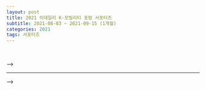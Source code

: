 ```yaml
---
layout: post
title: 2021 이데일리 K-모빌리티 포럼 서포터즈
subtitle: 2021-08-03 ~ 2021-09-15 (1개월)
categories: 2021
tags: 서포터즈
---
```

<!--
## 서포터즈
- **2021 edaily K-mobility forum supporters**  
 <table>
  <tr>
    <td>프로젝트명</td>
    <td>박람회 패키지</td>
    <td>기간</td>
    <td>2021-04-22 ~ 2021-07-01 (2개월)</td>
  </tr>
  <tr>
    <td>개요</td>
    <td>교육박람회 지속적 참가 결정에 따라, 전용 프로그램 개발이 필요.</td>
    <td>팀원</td>
    <td>2명</td>
  </tr>
  <tr>
    <td>주요 역할 및 담당</td>
    <td colspan="3">클라이언트 개발 전반.</td>
  </tr>
  <tr>
    <td>성과</td>
    <td colspan="3">2021년 7월 유아교육전 참가, 9월 디키즈페어 참가.</td>
  </tr>
</table>

## 시스템 유지보수  
- **유지보수와 추가 개발**  
<table>
  <tr>
    <td>프로젝트명</td>
    <td>박람회 전용 컨텐츠 추가 개발, 재정비</td>
    <td>기간</td>
    <td>2020-09-01 ~ 2020-09-30 (1개월)</td>
  </tr>
  <tr>
    <td>개요</td>
    <td>박람회 참가 경험을 바탕으로 한 개선사항 적용</td>
    <td>팀원</td>
    <td>-</td>
  </tr>
  <tr>
    <td>주요 역할 및 담당</td>
    <td colspan="3">클라이언트 개발.</td>
  </tr>
  <tr>
    <td>성과</td>
    <td colspan="3">전용 런쳐에 기능 추가. 전용 컨텐츠 추가.<br>현장 요원의 요청사항 취합&적용&테스트.<br>2021년 10월 유아교육전 참가.</td>
  </tr>
</table>

<p><br></p>

<hr>

### 내용명세  
- 서비스 중인 [교육 솔루션 상세설명](https://seunghyeon-hong.github.io/co.gnflex/2019/12/16/live-service-solution-rnd.html) 참조.
- 교육박람회에 참가하여 체험부스를 운영하기로 결정하였다. 행사장의 특성 상 라이브서비스와 동일한 조건의 데이터를 쌓을 수 없다고 판단하여, 서버부터 컨텐츠까지 **완전히 분리된 시스템으로 기획**되었다.   
- 판매중인 교육 솔루션을 홍보하는 자리였기에 시스템은 분리시키고 동작은 라이브서비스와 같아야 했다.   
- 별도의 프로그램을 제작하여 **데이터가 쌓이는 과정을 실시간으로 확인**하도록 했다.
<br>
<p>
  <a href="https://www.instagram.com/playsq_official/?hl=en" target="_blank">
     <img style="width: 64px; border-radius: 8px;" src="https://upload.wikimedia.org/wikipedia/commons/thumb/a/a5/Instagram_icon.png/240px-Instagram_icon.png" title="박람회 현장 기록" alt="PLAYSQ Instagram Link">
  </a>
</p>

<!-- [![PLAYSQ Instagram](https://upload.wikimedia.org/wikipedia/commons/thumb/a/a5/Instagram_icon.png/240px-Instagram_icon.png)](https://www.instagram.com/playsq_official/?hl=en) -->

<p><br></p>
-->
<hr>
<!--
### Fair Process

[![MainLoader Process](https://raw.githubusercontent.com/SeungHyeon-Hong/SeungHyeon-Hong.github.io/main/assets/img/20210422_fair_process.png)](https://raw.githubusercontent.com/SeungHyeon-Hong/SeungHyeon-Hong.github.io/main/assets/img/20210422_fair_process.png)
<!-- (https://mermaid.live/edit/#eyJjb2RlIjoic3RhdGVEaWFncmFtLXYyXG5zdGF0ZSBGYWlyX1Byb2Nlc3N7XG4gICAgZGlyZWN0aW9uIExSXG4gICAgc3RhdGUgTGF1bmNoZXJ7XG4gICAgICAgIHR5cGVcXG5wbGF5ZXJJbmZvIC0tPiBjaG9vc2VcXG5jb250ZW50XG4gICAgfVxuICAgIHN0YXRlIENvbnRlbnQge1xuICAgICAgICBwbGF5XG4gICAgfVxuICAgIE1lbW9yeSA6IEFsbG9jYXRlZFxcbk1lbW9yeVxuICAgIHN0YXRlIFZpZXdlcntcbiAgICAgICAgc2hvd1xcbnJlYWx0aW1lXFxucGxheURhdGFcbiAgICB9XG4gICAgTGF1bmNoZXIgLS0-IENvbnRlbnQgOnJ1blxuICAgIENvbnRlbnQgLS0-IExhdW5jaGVyIDoga2lsbCBkZXRlY3RcbiAgICBDb250ZW50IC0tPiBNZW1vcnkgOiBzYXZlXFxucGxheURhdGFcXG50byBsb2NhbFxcbm1lbW9yeVxuICAgIE1lbW9yeSAtLT4gVmlld2VyIDogcmVhZFxcbnBsYXlEYXRhXFxuZnJvbSBsb2NhbFxcbm1lbW9yeVxufVxuICAgICAgICAgICAgIiwibWVybWFpZCI6IntcbiAgXCJ0aGVtZVwiOiBcImRlZmF1bHRcIlxufSIsInVwZGF0ZUVkaXRvciI6ZmFsc2UsImF1dG9TeW5jIjp0cnVlLCJ1cGRhdGVEaWFncmFtIjpmYWxzZX0) -->
-->
